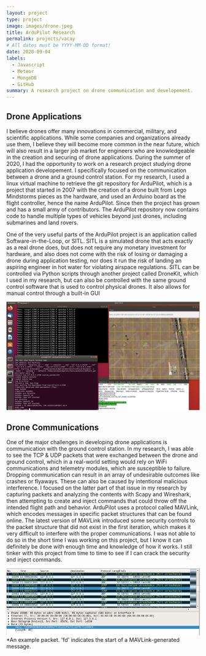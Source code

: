 ```yaml
---
layout: project
type: project
image: images/drone.jpeg
title: ArduPilot Research
permalink: projects/vacay
# All dates must be YYYY-MM-DD format!
date: 2020-09-04
labels:
  - Javascript
  - Meteor
  - MongoDB
  - GitHub
summary: A research project on drone communication and developement.
---
```


## Drone Applications 

I believe drones offer many innovations in commercial, military, and scientific applications. While some companies and organizations already use them, I believe they will become more common in the near future, which will also result in a larger job market for engineers who are knowledgeable in the creation and securing of drone applications. During the summer of 2020, I had the opportunity to work on a research project studying drone application developement. I specifically focused on the communication between a drone and a ground control station. For my research, I used a linux virtual machine to retrieve the git repository for ArduPilot, which is a project that started in 2007 with the creation of a drone built from Lego Mindstorms pieces as the hardware, and used an Arduino board as the flight controller, hence the name ArduPilot. Since then the project has grown and has a small army of contributors. The ArduPilot repository now contains code to handle multiple types of vehicles beyond just drones, including submarines and land rovers.

One of the very useful parts of the ArduPilot project is an application called Software-in-the-Loop, or SITL. SITL is a simulated drone that acts exactly as a real drone does, but does not require any monetary investment for hardware, and also does not come with the risk of losing or damaging a drone during application testing, nor does it run the risk of landing an aspiring engineer in hot water for violating airspace regulations. SITL can be controlled via Python scripts through another project called DroneKit, which I used in my research, but can also be controlled with the same ground control software that is used to control physical drones. It also allows for manual control through a built-in GUI

<img class="ui medium center spaced image" src="../images/landing.PNG">

## Drone Communications

One of the major challenges in developing drone applications is communication with the ground control station. In my research, I was able to see the TCP & UDP packets that were exchanged between the drone and ground control, which in a real-world setting would rely on WiFi communications and telemetry modules, which are susceptible to failure. Dropping communication can result in an array of undesirable outcomes like crashes or flyaways. These can also be caused by intentional malicious interference. I focused on the latter part of that issue in my research by capturing packets and analyzing the contents with Scapy and Wireshark, then attempting to create and inject commands that could throw off the intended flight path and behavior. ArduPilot uses a protocol called MAVLink, which encodes messages in specific packet structures that can be found online. The latest version of MAVLink introduced some security controls to the packet structure that did not exist in the first iteration, which makes it very difficult to interfere with the proper communications. I was not able to do so in the short time I was working on this project, but I know it can definitely be done with enough time and knowledge of how it works. I still tinker with this project from time to time to see if I can crack the security and inject commands.

<img class="ui medium center spaced image" src="../images/packet.PNG"> *An example packet. 'fd' indicates the start of a MAVLink-generated message.
